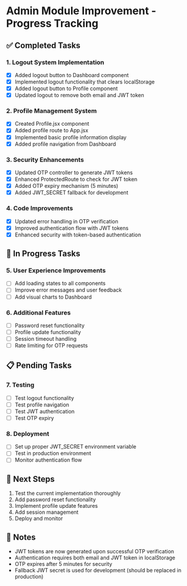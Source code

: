 # Admin Module Improvement - Progress Tracking

## ✅ Completed Tasks

### 1. Logout System Implementation
- [x] Added logout button to Dashboard component
- [x] Implemented logout functionality that clears localStorage
- [x] Added logout button to Profile component
- [x] Updated logout to remove both email and JWT token

### 2. Profile Management System
- [x] Created Profile.jsx component
- [x] Added profile route to App.jsx
- [x] Implemented basic profile information display
- [x] Added profile navigation from Dashboard

### 3. Security Enhancements
- [x] Updated OTP controller to generate JWT tokens
- [x] Enhanced ProtectedRoute to check for JWT token
- [x] Added OTP expiry mechanism (5 minutes)
- [x] Added JWT_SECRET fallback for development

### 4. Code Improvements
- [x] Updated error handling in OTP verification
- [x] Improved authentication flow with JWT tokens
- [x] Enhanced security with token-based authentication

## 🔄 In Progress Tasks

### 5. User Experience Improvements
- [ ] Add loading states to all components
- [ ] Improve error messages and user feedback
- [ ] Add visual charts to Dashboard

### 6. Additional Features
- [ ] Password reset functionality
- [ ] Profile update functionality
- [ ] Session timeout handling
- [ ] Rate limiting for OTP requests

## 📋 Pending Tasks

### 7. Testing
- [ ] Test logout functionality
- [ ] Test profile navigation
- [ ] Test JWT authentication
- [ ] Test OTP expiry

### 8. Deployment
- [ ] Set up proper JWT_SECRET environment variable
- [ ] Test in production environment
- [ ] Monitor authentication flow

## 🚀 Next Steps

1. Test the current implementation thoroughly
2. Add password reset functionality
3. Implement profile update features
4. Add session management
5. Deploy and monitor

## 📝 Notes

- JWT tokens are now generated upon successful OTP verification
- Authentication requires both email and JWT token in localStorage
- OTP expires after 5 minutes for security
- Fallback JWT secret is used for development (should be replaced in production)
